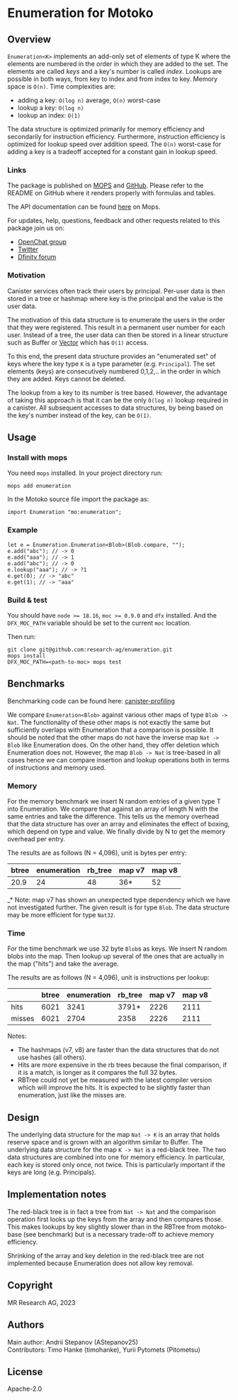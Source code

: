 # Enumeration for Motoko

## Overview

`Enumeration<K>` implements an add-only set of elements of type K where the
elements are numbered in the order in which they are added to the set.
The elements are called *keys* and a key's number is called *index*.
Lookups are possible in both ways, from key to index and from 
index to key.
Memory space is `O(n)`.
Time complexities are:

* adding a key: `O(log n)` average, `O(n)` worst-case
* lookup a key: `O(log n)`
* lookup an index: `O(1)`

The data structure is optimized primarily for memory efficiency
and secondarily for instruction efficiency.
Furthermore, instruction efficiency is optimized for lookup speed over addition speed.
The `O(n)` worst-case for adding a key is a tradeoff accepted for a constant gain in lookup speed.

### Links

The package is published on [MOPS](https://mops.one/enumeration) and [GitHub](https://github.com/research-ag/enumeration).
Please refer to the README on GitHub where it renders properly with formulas and tables.

The API documentation can be found [here](https://mops.one/enumeration/docs/lib) on Mops.

For updates, help, questions, feedback and other requests related to this package join us on:

* [OpenChat group](https://oc.app/2zyqk-iqaaa-aaaar-anmra-cai)
* [Twitter](https://twitter.com/mr_research_ag)
* [Dfinity forum](https://forum.dfinity.org/)

### Motivation

Canister services often track their users by principal.
Per-user data is then stored in a tree or hashmap where key is the principal and the value is the user data.

The motivation of this data structure is to enumerate the users in the order that they were registered.
This result in a permanent user number for each user.
Instead of a tree, the user data can then be stored in a linear structure such as Buffer or [Vector](https://mops.one/vector) which has `O(1)` access.

To this end, the present data structure provides an "enumerated set" of keys where the key type `K` is a type parameter (e.g. `Principal`). 
The set elements (keys) are consecutively numbered 0,1,2,.. in the order in which they are added.
Keys cannot be deleted.

The lookup from a key to its number is tree based. 
However, the advantage of taking this approach is that it can be the only `O(log n)` lookup required in a canister.
All subsequent accesses to data structures, by being based on the key's number instead of the key, can be `O(1)`.

## Usage

### Install with mops

You need `mops` installed. In your project directory run:
```
mops add enumeration
```

In the Motoko source file import the package as:
```
import Enumeration "mo:enumeration";
```

### Example

```
let e = Enumeration.Enumeration<Blob>(Blob.compare, "");
e.add("abc"); // -> 0
e.add("aaa"); // -> 1
e.add("abc"); // -> 0
e.lookup("aaa"); // -> ?1
e.get(0); // -> "abc"
e.get(1); // -> "aaa"
```
### Build & test

You should have `node >= 18.16`, `moc >= 0.9.0` and `dfx` installed.
And the `DFX_MOC_PATH` variable should be set to the current `moc` location.

Then run:
```
git clone git@github.com:research-ag/enumeration.git
mops install
DFX_MOC_PATH=<path-to-moc> mops test
```

## Benchmarks

Benchmarking code can be found here: [canister-profiling](https://github.com/research-ag/canister-profiling)

We compare `Enumeration<Blob>` against various other maps of type `Blob -> Nat`. The functionality of these other maps is not exactly the same but sufficiently overlaps with Enumeration that a comparison is possible. It should be noted that the other maps do not have the inverse map `Nat -> Blob` like Enumeration does. On the other hand, they offer deletion which Enumeration does not. However, the map `Blob -> Nat` is tree-based in all cases hence we can compare insertion and lookup operations both in terms of instructions and memory used.

### Memory

For the memory benchmark we insert N random entries of a given type T into Enumeration.
We compare that against an array of length N with the same entries and take the difference.
This tells us the memory overhead that the data structure has over an array and eliminates the effect of boxing, which depend on type and value.
We finally divide by N to get the memory overhead per entry.

The results are as follows (N = 4,096), unit is bytes per entry: 

|btree|enumeration|rb_tree|map v7|map v8|
|---|---|---|---|---|
|20.9|24|48|36*|52|

_* Note: map v7 has shown an unexpected type dependency which we have not investigated further.
The given result is for type `Blob`.
The data structure may be more efficient for type `Nat32`.

### Time

For the time benchmark we use 32 byte `Blob`s as keys.
We insert N random blobs into the map.
Then lookup up several of the ones that are actually in the map ("hits") and take the average.

The results are as follows (N = 4,096), unit is instructions per lookup: 

||btree|enumeration|rb_tree|map v7|map v8|
|---|---|---|---|---|---|
|hits|6021|3241|3791*|2226|2111|
|misses|6021|2704|2358|2226|2111|

Notes:

* The hashmaps (v7, v8) are faster than the data structures that do not use hashes (all others).
* Hits are more expensive in the rb trees because the final comparison, if it is a match, is longer as it compares the full 32 bytes.
* RBTree could not yet be measured with the latest compiler version which will improve the hits. It is expected to be slightly faster than enumeration, just like the misses are.

## Design

The underlying data structure for the map `Nat -> K` is an array that holds reserve space and is grown with an algorithm similar to Buffer.
The underlying data structure for the map `K -> Nat` is a red-black tree.
The two data structures are combined into one for memory efficiency. 
In particular, each key is stored only once, not twice.
This is particularly important if the keys are long (e.g. Principals).

## Implementation notes

The red-black tree is in fact a tree from `Nat -> Nat` 
and the comparison operation first looks up the keys from the array and then compares those.
This makes lookups by key slightly slower than in the RBTree from motoko-base (see benchmark)
but is a necessary trade-off to achieve memory efficiency.

Shrinking of the array and key deletion in the red-black tree are not implemented because Enumeration does not allow key removal. 

## Copyright

MR Research AG, 2023
## Authors

Main author: Andrii Stepanov (AStepanov25)\
Contributors: Timo Hanke (timohanke), Yurii Pytomets (Pitometsu)
## License 

Apache-2.0
